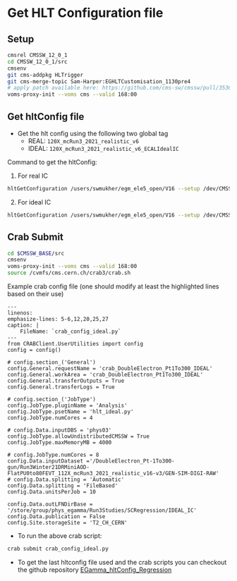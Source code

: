 # Get HLT Configuration file

## Setup

```bash
cmsrel CMSSW_12_0_1
cd CMSSW_12_0_1/src
cmsenv
git cms-addpkg HLTrigger
git cms-merge-topic Sam-Harper:EGHLTCustomisation_1130pre4
# apply patch available here: https://github.com/cms-sw/cmssw/pull/35368/files
voms-proxy-init --voms cms --valid 168:00
```

## Get hltConfig file

* Get the hlt config using the following two global tag
   * REAL:  `120X_mcRun3_2021_realistic_v6`
   * IDEAL: `120X_mcRun3_2021_realistic_v6_ECALIdealIC`

Command to get the hltConfig:

1. For real IC

```bash
hltGetConfiguration /users/swmukher/egm_ele5_open/V16 --setup /dev/CMSSW_12_0_0/GRun/V6 --globaltag 120X_mcRun3_2021_realistic_v6 --input root://cms-xrd-global.cern.ch///store/mc/Run3Winter21DRMiniAOD/DoubleElectron_Pt-1To300-gun/GEN-SIM-DIGI-RAW/FlatPU0to80FEVT_112X_mcRun3_2021_realistic_v16-v3/120000/0019ce34-a026-4ec0-83a5-3094586bce59.root --mc --process MYHLT --prescale none --max-events 50 --eras Run3 --output none --customise HLTrigger/Configuration/customizeHLTforEGamma.customiseEGammaMenuDev > hlt_real.py
```

2. For ideal IC

```bash
hltGetConfiguration /users/swmukher/egm_ele5_open/V16 --setup /dev/CMSSW_12_0_0/GRun/V6 --globaltag 120X_mcRun3_2021_realistic_v6_ECALIdealIC --input root://cms-xrd-global.cern.ch///store/mc/Run3Winter21DRMiniAOD/DoubleElectron_Pt-1To300-gun/GEN-SIM-DIGI-RAW/FlatPU0to80FEVT_112X_mcRun3_2021_realistic_v16-v3/120000/0019ce34-a026-4ec0-83a5-3094586bce59.root --mc --process MYHLT --prescale none --max-events 50 --eras Run3 --output none --customise HLTrigger/Configuration/customizeHLTforEGamma.customiseEGammaMenuDev  > hlt_ideal.py
```

## Crab Submit

```bash
cd $CMSSW_BASE/src
cmsenv
voms-proxy-init --voms cms --valid 168:00
source /cvmfs/cms.cern.ch/crab3/crab.sh
```

Example crab config file (one should modify at least the highlighted lines based on their use)

```{code-block} python
---
linenos:
emphasize-lines: 5-6,12,20,25,27
caption: |
    FileName: `crab_config_ideal.py`
---
from CRABClient.UserUtilities import config
config = config()

# config.section_('General')
config.General.requestName = 'crab_DoubleElectron_Pt1To300_IDEAL'
config.General.workArea = 'crab_DoubleElectron_Pt1To300_IDEAL'
config.General.transferOutputs = True
config.General.transferLogs = True

# config.section_('JobType')
config.JobType.pluginName = 'Analysis'
config.JobType.psetName = 'hlt_ideal.py'
config.JobType.numCores = 4

# config.Data.inputDBS = 'phys03'
config.JobType.allowUndistributedCMSSW = True
config.JobType.maxMemoryMB = 4000

# config.JobType.numCores = 8
config.Data.inputDataset ='/DoubleElectron_Pt-1To300-gun/Run3Winter21DRMiniAOD-FlatPU0to80FEVT_112X_mcRun3_2021_realistic_v16-v3/GEN-SIM-DIGI-RAW'
# config.Data.splitting = 'Automatic'
config.Data.splitting = 'FileBased'
config.Data.unitsPerJob = 10

config.Data.outLFNDirBase = '/store/group/phys_egamma/Run3Studies/SCRegression/IDEAL_IC'
config.Data.publication = False
config.Site.storageSite = 'T2_CH_CERN'
```

- To run the above crab script:

```bash
crab submit crab_config_ideal.py
```

- To get the last hltconfig file used and the crab scripts you can checkout the github repository [EGamma_hltConfig_Regression](https://github.com/ram1123/EGamma_hltConfig_Regression>)
